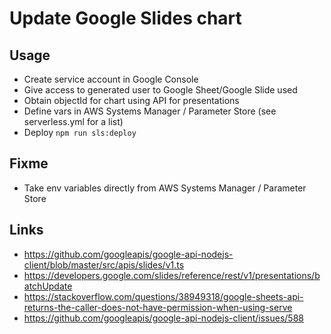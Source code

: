 # Update Google Slides chart

## Usage
 
  - Create service account in Google Console
  - Give access to generated user to Google Sheet/Google Slide used
  - Obtain objectId for chart using API for presentations
  - Define vars in AWS Systems Manager / Parameter Store (see serverless.yml for a list)
  - Deploy `npm run sls:deploy`

## Fixme

  - Take env variables directly from AWS Systems Manager / Parameter Store 

## Links

  * https://github.com/googleapis/google-api-nodejs-client/blob/master/src/apis/slides/v1.ts
  * https://developers.google.com/slides/reference/rest/v1/presentations/batchUpdate
  * https://stackoverflow.com/questions/38949318/google-sheets-api-returns-the-caller-does-not-have-permission-when-using-serve
  * https://github.com/googleapis/google-api-nodejs-client/issues/588

